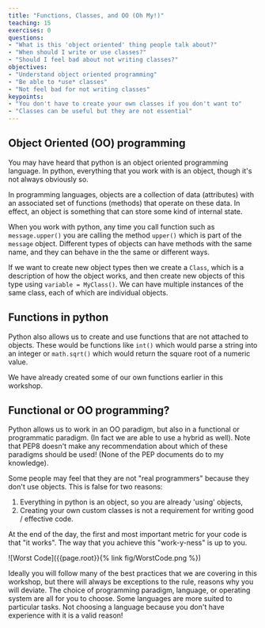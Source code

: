 ```yaml
---
title: "Functions, Classes, and OO (Oh My!)"
teaching: 15
exercises: 0
questions:
- "What is this 'object oriented' thing people talk about?"
- "When should I write or use classes?"
- "Should I feel bad about not writing classes?"
objectives:
- "Understand object oriented programming"
- "Be able to *use* classes"
- "Not feel bad for not writing classes"
keypoints:
- "You don't have to create your own classes if you don't want to"
- "Classes can be useful but they are not essential"
---
```


## Object Oriented (OO) programming
You may have heard that python is an object oriented programming language.
In python, everything that you work with is an object, though it's not always obviously so.

In programming languages, objects are a collection of data (attributes) with an associated set of functions (methods) that operate on these data.
In effect, an object is something that can store some kind of internal state.

When you work with python, any time you call function such as `message.upper()` you are calling the method `upper()` which is part of the `message` object.
Different types of objects can have methods with the same name, and they can behave in the the same or different ways.

If we want to create new object types then we create a `Class`, which is a description of how the object works, and then create new objects of this type using `variable = MyClass()`.
We can have multiple instances of the same class, each of which are individual objects.

## Functions in python
Python also allows us to create and use functions that are not attached to objects.
These would be functions like `int()` which would parse a string into an integer or `math.sqrt()` which would return the square root of a numeric value.

We have already created some of our own functions earlier in this workshop.

## Functional or OO programming?
Python allows us to work in an OO paradigm, but also in a functional or programmatic paradigm.
(In fact we are able to use a hybrid as well).
Note that PEP8 doesn't make any recommendation about which of these paradigms should be used!
(None of the PEP documents do to my knowledge).

Some people may feel that they are not "real programmers" because they don't use objects.
This is false for two reasons:
1. Everything in python is an object, so you are already 'using' objects,
2. Creating your own custom classes is not a requirement for writing good / effective code.

At the end of the day, the first and most important metric for your code is that "it works".
The way that you achieve this "work-y-ness" is up to you.

![Worst Code]({{page.root}}{% link fig/WorstCode.png %})

Ideally you will follow many of the best practices that we are covering in this workshop, but there will always be exceptions to the rule, reasons why you will deviate.
The choice of programming paradigm, language, or operating system are all for you to choose.
Some languages are more suited to particular tasks.
Not choosing a language because you don't have experience with it is a valid reason!



<!-- ## Data classes
One of the features of (and common complaints about) python is that it is not a strongly typed language.
This means that you are free to modify both the value and the type of a variable any time you like.
Moreover, it means that the python interpreter doesn't check the types of variables that are being passed to functions (or returned from them).
So in order for things to not fall apart we have to have some agreement between the code calling the function and the code within the function that is working with the passed parameters.
This is managed in part by having doc strings so that developers can indicate the expected types and intent for each of the parameters that are being passed.
You might think that there would be some internal checking of data types that come into a function before these data are being used, but this is uncommon, and against the ethos of python programming ([Duck Typing](https://en.wikipedia.org/wiki/Duck_typing) and [Leap before you look](https://realpython.com/python-lbyl-vs-eafp/)).

One way to ensure that the data being passed to your function obeys some regular type/format constraints is to define a data class that has the required attributes and then use this type in your docstring.

For example, we could have a function that  -->
